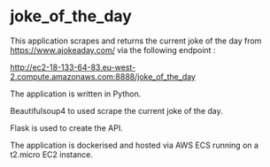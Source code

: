 # joke_of_the_day

This application scrapes and returns the current joke of the day from https://www.ajokeaday.com/ via the following endpoint :

http://ec2-18-133-64-83.eu-west-2.compute.amazonaws.com:8888/joke_of_the_day

The application is written in Python.

Beautifulsoup4 to used scrape the current joke of the day. 

Flask is used to create the API.

The application is dockerised and hosted via AWS ECS running on a t2.micro EC2 instance.
